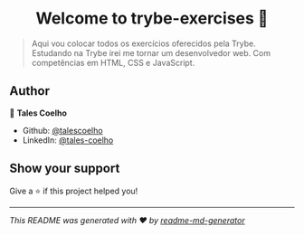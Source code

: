 <h1 align="center">Welcome to trybe-exercises 👋</h1>
<p>
</p>

> Aqui vou colocar todos os exercícios oferecidos pela Trybe. Estudando na Trybe irei me tornar um desenvolvedor web. Com competências em HTML, CSS e JavaScript.

## Author

👤 **Tales Coelho**

* Github: [@talescoelho](https://github.com/talescoelho)
* LinkedIn: [@tales-coelho](https://linkedin.com/in/tales-coelho)

## Show your support

Give a ⭐️ if this project helped you!

***
_This README was generated with ❤️ by [readme-md-generator](https://github.com/kefranabg/readme-md-generator)_
